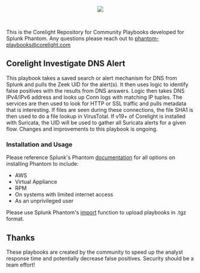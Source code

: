 <p align="center">
<img src="https://corelight.com/_nuxt/img/assets/images/logo-corelight-b192e84.png">
</p>
</br>

This is the Corelight Repository for Community Playbooks developed for Splunk Phantom. Any questions please reach out to phantom-playbooks@corelight.com

## Corelight Investigate DNS Alert

This playbook takes a saved search or alert mechanism for DNS from Splunk and pulls the Zeek UID for the alert(s). It then uses logic to identify false positives with the results from DNS answers. Logic then takes DNS IPv4/IPv6 address and looks up Conn logs with matching IP tuples. The services are then used to look for HTTP or SSL traffic and pulls metadata that is interesting. If files are seen during these connections, the file SHA1 is then used to do a file lookup in VirusTotal. If v19+ of Corelight is installed with Suricata, the UID will be used to gather all Suricata alerts for a given flow. Changes and improvements to this playbook is ongoing.


### Installation and Usage

Please reference Splunk's Phantom [documentation](https://docs.splunk.com/Documentation/Phantom/4.9/Install/Overview) for all options on installing Phantom to include:

- AWS
- Virtual Appliance
- RPM
- On systems with limited internet access
- As an unprivileged user

Please use Splunk Phantom's [import](https://docs.splunk.com/Documentation/Phantom/4.9/User/PlaybookList) function to upload playbooks in .tgz format.


## Thanks
These playbooks are created by the community to speed up the analyst response time and potentially decrease false positives. Security should be a team effort!
